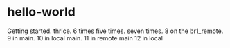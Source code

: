 # hello-world
Getting started.
thrice.
6 times
five times.
seven times.
8 on the br1_remote.
9 in main.
10 in local main.
11 in remote main
12 in local
